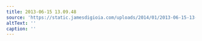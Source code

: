 ```yaml
---
title: 2013-06-15 13.09.48
source: 'https://static.jamesdigioia.com/uploads/2014/01/2013-06-15-13-09-48-scaled.jpg'
altText: ''
caption: ''
---
```


